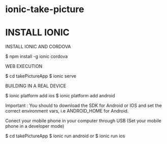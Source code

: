 # ionic-take-picture

INSTALL IONIC
=============

INSTALL IONIC AND CORDOVA

$ npm install -g ionic cordova


WEB EXECUTION

$ cd takePictureApp
$ ionic serve

BUILDING IN A REAL DEVICE

$ ionic platform add ios
$ ionic platform add android

Important : You should to download the SDK for Android or IOS and set the correct environment vars, i.e ANDROID_HOME for Android.

Conect your mobile phone in your computer through USB (Set your mobile phone in a developer mode)

$ cd takePictureApp
$ ionic run android
           or
$ ionic run ios
